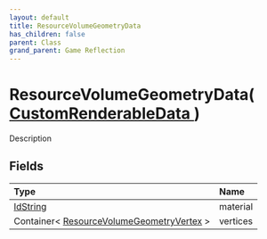 ```yaml
---
layout: default
title: ResourceVolumeGeometryData
has_children: false
parent: Class
grand_parent: Game Reflection
---
```

# ResourceVolumeGeometryData( [ CustomRenderableData ](/riftbreaker-wiki/docs/game-reflection/classes/custom_renderable_data/) )
Description 

## Fields

| Type | Name |
|:----------|:--------------|
| [IdString](/riftbreaker-wiki/docs/game-reflection/components/id_string/) | material |
| Container< [ResourceVolumeGeometryVertex](/riftbreaker-wiki/docs/game-reflection/classes/resource_volume_geometry_vertex/) > | vertices |

